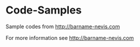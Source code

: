 # Code-Samples
Sample codes from http://barname-nevis.com

For more information see http://barname-nevis.com
